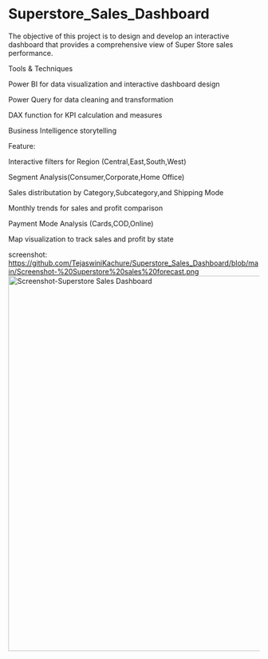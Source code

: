 # Superstore_Sales_Dashboard
The objective of this project is to design and develop an interactive dashboard that provides a comprehensive view of Super Store sales performance.

Tools & Techniques

Power BI for data visualization and interactive dashboard design

Power Query for data cleaning and transformation 

DAX function for  KPI calculation and measures

Business Intelligence storytelling 

Feature:

Interactive filters for Region (Central,East,South,West)

Segment Analysis(Consumer,Corporate,Home Office)

Sales distributation by Category,Subcategory,and Shipping Mode

Monthly trends for sales and profit comparison 

Payment Mode Analysis (Cards,COD,Online)

Map visualization to track sales and profit by state





screenshot: https://github.com/TejaswiniKachure/Superstore_Sales_Dashboard/blob/main/Screenshot-%20Superstore%20sales%20forecast.png 
<img width="1338" height="751" alt="Screenshot-Superstore Sales Dashboard" src="https://github.com/user-attachments/assets/5223ee36-6ef7-47dd-bf08-1a2cec54d11d" />


